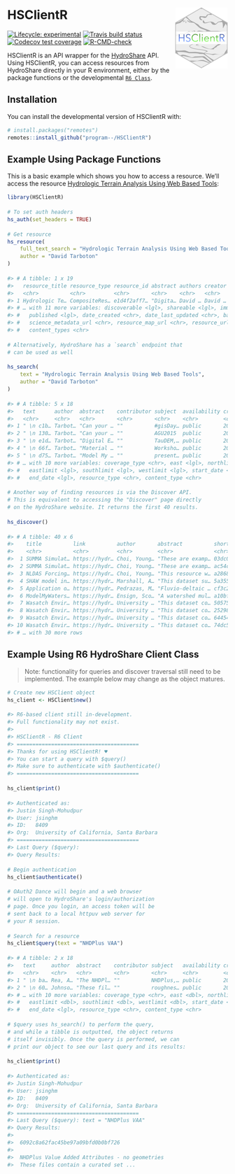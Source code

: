 
<!-- README.md is generated from README.Rmd. Please edit that file -->

# HSClientR <a href='https://github.com/program--/HSClientR'><img src='man/figures/logo.png' align="right" height="139" /></a>

<!-- badges: start -->

[![Lifecycle:
experimental](https://img.shields.io/badge/lifecycle-experimental-orange.svg)](https://www.tidyverse.org/lifecycle/#experimental)
[![Travis build
status](https://travis-ci.com/program--/HSClientR.svg?branch=master)](https://travis-ci.com/program--/HSClientR)
[![Codecov test
coverage](https://codecov.io/gh/program--/HSClientR/branch/master/graph/badge.svg)](https://codecov.io/gh/program--/HSClientR)
[![R-CMD-check](https://github.com/program--/HSClientR/workflows/R-CMD-check/badge.svg)](https://github.com/program--/HSClientR/actions)
<!-- [![CRAN status](https://www.r-pkg.org/badges/version/HSClientR)](https://CRAN.R-project.org/package=HSClientR) -->
<!-- badges: end -->

HSClientR is an API wrapper for the
[HydroShare](https://www.hydroshare.org) API. Using HSClientR, you can
access resources from HydroShare directly in your R environment, either
by the package functions or the developmental
[`R6 Class`](https://r6.r-lib.org/reference/R6Class.html).

## Installation

You can install the developmental version of HSClientR with:

``` r
# install.packages("remotes")
remotes::install_github("program--/HSClientR")
```

## Example Using Package Functions

This is a basic example which shows you how to access a resource. We’ll
access the resource [Hydrologic Terrain Analysis Using Web Based
Tools](https://www.hydroshare.org/resource/e1d4f2aff7d84f79b901595f6ea48368/):

``` r
library(HSClientR)

# To set auth headers
hs_auth(set_headers = TRUE)

# Get resource
hs_resource(
    full_text_search = "Hydrologic Terrain Analysis Using Web Based Tools",
    author = "David Tarboton"
)

#> # A tibble: 1 x 19
#>   resource_title resource_type resource_id abstract authors creator doi   public
#>   <chr>          <chr>         <chr>       <chr>    <chr>   <chr>   <lgl> <lgl> 
#> 1 Hydrologic Te… CompositeRes… e1d4f2aff7… "Digita… David … David … NA    TRUE  
#> # … with 11 more variables: discoverable <lgl>, shareable <lgl>, immutable <lgl>,
#> #   published <lgl>, date_created <chr>, date_last_updated <chr>, bag_url <chr>,
#> #   science_metadata_url <chr>, resource_map_url <chr>, resource_url <chr>,
#> #   content_types <chr>

# Alternatively, HydroShare has a `search` endpoint that
# can be used as well

hs_search(
    text = "Hydrologic Terrain Analysis Using Web Based Tools",
    author = "David Tarboton"
)

#> # A tibble: 5 x 18
#>   text      author  abstract    contributor subject  availability created modified
#>   <chr>     <chr>   <chr>       <chr>       <chr>    <chr>        <chr>   <chr>   
#> 1 " \n c1b… Tarbot… "Can your … ""          #gisDay… public       2015-1… 2015-11…
#> 2 " \n 130… Tarbot… "Can your … ""          AGU2015  public       2015-1… 2015-12…
#> 3 " \n e1d… Tarbot… "Digital E… ""          TauDEM,… public       2018-0… 2018-04…
#> 4 " \n 66f… Tarbot… "Material … ""          Worksho… public       2016-0… 2016-07…
#> 5 " \n d75… Tarbot… "Model My … ""          present… public       2018-0… 2018-04…
#> # … with 10 more variables: coverage_type <chr>, east <lgl>, northlimit <lgl>,
#> #   eastlimit <lgl>, southlimit <lgl>, westlimit <lgl>, start_date <lgl>,
#> #   end_date <lgl>, resource_type <chr>, content_type <chr>

# Another way of finding resources is via the Discover API.
# This is equivalent to accessing the "Discover" page directly
# on the HydroShare website. It returns the first 40 results.

hs_discover()

#> # A tibble: 40 x 6
#>    title          link          author       abstract          short_id   metadata
#>    <chr>          <chr>         <chr>        <chr>             <chr>      <list>  
#>  1 SUMMA Simulat… https://hydr… Choi, Young… "These are examp… 03dc01d36… <tibble…
#>  2 SUMMA Simulat… https://hydr… Choi, Young… "These are examp… ac54c8046… <tibble…
#>  3 NLDAS Forcing… https://hydr… Choi, Young… "This resource w… a28685d2d… <tibble…
#>  4 SHAW model in… https://hydr… Marshall, A… "This dataset su… 5a355d673… <tibble…
#>  5 Application o… https://hydr… Pedrazas, M… "Fluvio-deltaic … cf3c26339… <tibble…
#>  6 ModelMyWaters… https://hydr… Ensign, Sco… "A watershed mul… a10bfc16d… <tibble…
#>  7 Wasatch Envir… https://hydr… University … "This dataset co… 5057577e8… <tibble…
#>  8 Wasatch Envir… https://hydr… University … "This dataset co… 252980b3b… <tibble…
#>  9 Wasatch Envir… https://hydr… University … "This dataset co… 6445418c7… <tibble…
#> 10 Wasatch Envir… https://hydr… University … "This dataset co… 74dc57ed7… <tibble…
#> # … with 30 more rows
```

## Example Using R6 HydroShare Client Class

> Note: functionality for queries and discover traversal still need to
> be implemented. The example below may change as the object matures.

``` r
# Create new HSClient object
hs_client <- HSClient$new()

#> R6-based client still in-development.
#> Full functionality may not exist.
#> 
#> HSClientR - R6 Client
#> =======================================
#> Thanks for using HSClientR! ♥
#> You can start a query with $query()
#> Make sure to authenticate with $authenticate()
#> =======================================

hs_client$print()

#> Authenticated as:
#> Justin Singh-Mohudpur
#> User: jsinghm
#> ID:   8409
#> Org:  University of California, Santa Barbara
#> =======================================
#> Last Query ($query):
#> Query Results:

# Begin authentication
hs_client$authenticate()

# OAuth2 Dance will begin and a web browser
# will open to HydroShare's login/authorization
# page. Once you login, an access token will be
# sent back to a local httpuv web server for
# your R session.

# Search for a resource
hs_client$query(text = "NHDPlus VAA")

#> # A tibble: 2 x 18
#>   text     author  abstract    contributor subject   availability created modified
#>   <chr>    <chr>   <chr>       <chr>       <chr>     <chr>        <chr>   <chr>   
#> 1 " \n ba… Rea, A… "The NHDPl… ""          NHDPlus,… public       2019-0… 2019-08…
#> 2 " \n 60… Johnso… "These fil… ""          roughnes… public       2020-1… 2021-02…
#> # … with 10 more variables: coverage_type <chr>, east <dbl>, northlimit <dbl>,
#> #   eastlimit <dbl>, southlimit <dbl>, westlimit <dbl>, start_date <lgl>,
#> #   end_date <lgl>, resource_type <chr>, content_type <chr>

# $query uses hs_search() to perform the query,
# and while a tibble is outputted, the object returns
# itself invisibly. Once the query is performed, we can
# print our object to see our last query and its results:

hs_client$print()

#> Authenticated as:
#> Justin Singh-Mohudpur
#> User: jsinghm
#> ID:   8409
#> Org:  University of California, Santa Barbara
#> =======================================
#> Last Query ($query): text = "NHDPlus VAA"
#> Query Results:
#>  
#>  6092c8a62fac45be97a09bfd0b0bf726  
#>  
#>  NHDPlus Value Added Attributes - no geometries  
#>  These files contain a curated set ...
```

